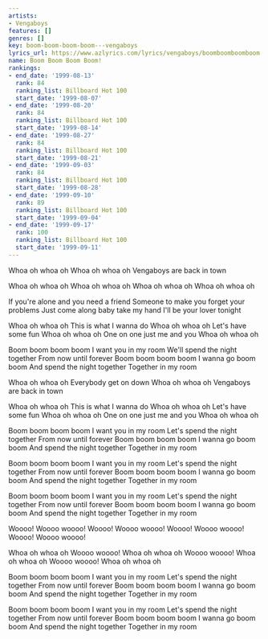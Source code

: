 ```yaml
---
artists:
- Vengaboys
features: []
genres: []
key: boom-boom-boom-boom---vengaboys
lyrics_url: https://www.azlyrics.com/lyrics/vengaboys/boomboomboomboom.html
name: Boom Boom Boom Boom!
rankings:
- end_date: '1999-08-13'
  rank: 84
  ranking_list: Billboard Hot 100
  start_date: '1999-08-07'
- end_date: '1999-08-20'
  rank: 84
  ranking_list: Billboard Hot 100
  start_date: '1999-08-14'
- end_date: '1999-08-27'
  rank: 84
  ranking_list: Billboard Hot 100
  start_date: '1999-08-21'
- end_date: '1999-09-03'
  rank: 84
  ranking_list: Billboard Hot 100
  start_date: '1999-08-28'
- end_date: '1999-09-10'
  rank: 89
  ranking_list: Billboard Hot 100
  start_date: '1999-09-04'
- end_date: '1999-09-17'
  rank: 100
  ranking_list: Billboard Hot 100
  start_date: '1999-09-11'
---
```


Whoa oh whoa oh
Whoa oh whoa oh
Vengaboys are back in town

Whoa oh whoa oh
Whoa oh whoa oh
Whoa oh whoa oh
Whoa oh whoa oh

If you're alone and you need a friend
Someone to make you forget your problems
Just come along baby take my hand
I'll be your lover tonight

Whoa oh whoa oh
This is what I wanna do
Whoa oh whoa oh
Let's have some fun
Whoa oh whoa oh
One on one just me and you
Whoa oh whoa oh

Boom boom boom boom
I want you in my room
We'll spend the night together
From now until forever
Boom boom boom boom
I wanna go boom boom
And spend the night together
Together in my room

Whoa oh whoa oh
Everybody get on down
Whoa oh whoa oh
Vengaboys are back in town

Whoa oh whoa oh
This is what I wanna do
Whoa oh whoa oh
Let's have some fun
Whoa oh whoa oh
One on one just me and you
Whoa oh whoa oh

Boom boom boom boom
I want you in my room
Let's spend the night together
From now until forever
Boom boom boom boom
I wanna go boom boom
And spend the night together
Together in my room

Boom boom boom boom
I want you in my room
Let's spend the night together
From now until forever
Boom boom boom boom
I wanna go boom boom
And spend the night together
Together in my room

Boom boom boom boom
I want you in my room
Let's spend the night together
From now until forever
Boom boom boom boom
I wanna go boom boom
And spend the night together
Together in my room

Woooo!
Woooo woooo!
Woooo!
Woooo woooo!
Woooo!
Woooo woooo!
Woooo!
Woooo woooo!

Whoa oh whoa oh
Woooo woooo!
Whoa oh whoa oh
Woooo woooo!
Whoa oh whoa oh
Woooo woooo!
Whoa oh whoa oh

Boom boom boom boom
I want you in my room
Let's spend the night together
From now until forever
Boom boom boom boom
I wanna go boom boom
And spend the night together
Together in my room

Boom boom boom boom
I want you in my room
Let's spend the night together
From now until forever
Boom boom boom boom
I wanna go boom boom
And spend the night together
Together in my room



